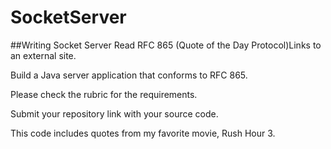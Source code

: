 # SocketServer

##Writing Socket Server
Read RFC 865 (Quote of the Day Protocol)Links to an external site.

Build a Java server application that conforms to RFC 865.

Please check the rubric for the requirements.

Submit your repository link with your source code.

This code includes quotes from my favorite movie, Rush Hour 3.
